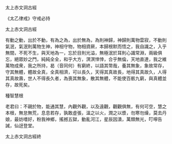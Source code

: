 太上赤文洞古經

《太乙律戒》守戒必持

太上赤文洞古經

有動之動，出於不動，有為之為，出於無為，為則神歸，神歸則萬物雲寂，不動則氣泯，氣泯則萬物生神，神相守物，物相資厥，本歸根默而悟之，我自識之，入乎無間，不死不生，與天地為一，忘於目則光溢，無極泯於耳則心識常淵，兩級俱忘，絕眾妙之門，純純全全，和乎大方，溟溟悻悻，合乎無倫，天地直達，我之維萬物成衆，我之所持，曷（音同何）有窮終，以語其幣哉，養其無象，象故常存，守其無體，體故全真，全真相濟，可以長久，天得其真故長，地得其真故久，人得其真故壽，世人不得長久者，為喪其無象，散其無體，不能使百骸九窮，與真體並存，故死矣。

種智慧根

老君曰：不親於物，能通其慧，內觀外觀，以及遠觀，觀觀俱無，有何可空，慧之本根，無怠無荒，息息若存，孰敢虛張，溫之以火，潤之以漿，勿寒勿燥，莫去丹娘，最妨嗜好，粉我神鄉，搖撼五獄，動亂河江，星辰因潰，萬類無光，叮嚀告誡，仙迓登堂。

太上赤文洞古經終
